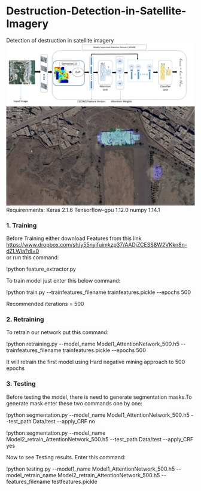 # Destruction-Detection-in-Satellite-Imagery
Detection of destruction in satellite imagery
![WSAN Network Flow diagrame.](WSANfinal.jpg)
![Image showing detection of destruction by WSAN model.](final2.jpg)
Requirenments:
Keras  2.1.6
Tensorflow-gpu 1.12.0
numpy 1.14.1




### 1. Training

Before Training either download Features from this link https://www.dropbox.com/sh/y55nyifuimkzp37/AADjZCESS8W2VKkn8n-dZLWia?dl=0     
or run this command:

!python feature_extractor.py

To train model just enter this below command:

!python train.py --trainfeatures_filename trainfeatures.pickle --epochs 500

Recommended iterations = 500

### 2. Retraining
To retrain our network put this command:

!python retraining.py --model_name Model1_AttentionNetwork_500.h5 --trainfeatures_filename trainfeatures.pickle --epochs 500

It will retrain the first model using Hard negative mining approach to 500 epochs

### 3. Testing
Before testing the model, there is need to generate segmentation masks.To generate mask enter these two commands one by one:

!python segmentation.py --model_name Model1_AttentionNetwork_500.h5 --test_path Data/test --apply_CRF no

!python segmentation.py --model_name Model2_retrain_AttentionNetwork_500.h5 --test_path Data/test --apply_CRF yes

Now to see Testing results. Enter this command:

!python testing.py --model1_name Model1_AttentionNetwork_500.h5 --model_retrain_name Model2_retrain_AttentionNetwork_500.h5 --features_filename testfeatures.pickle



